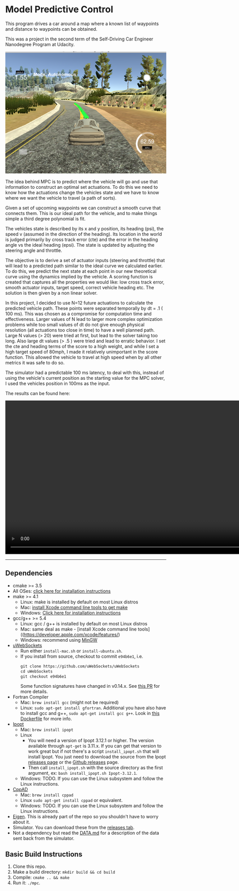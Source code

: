 # Model Predictive Control

This program drives a car around a map where a known list of waypoints and distance to waypoints can be obtained.

This was a project in the second term of the Self-Driving Car Engineer Nanodegree Program at Udacity.


![](images/img.png)

The idea behind MPC is to predict where the vehicle will go and use that information to construct an optimal set actuations. To do this we need to know how the actuations change the vehicles state and we have to know where we want the vehicle to travel (a path of sorts).

Given a set of upcoming waypoints we can construct a smooth curve that connects them. This is our ideal path for the vehicle, and to make things simple a third degree polynomial is fit.

The vehicles state is described by its x and y position, its heading (psi), the speed v (assumed in the direction of the heading). Its location in the world is judged primarily by cross track error (cte) and the error in the heading angle vs the ideal heading (epsi). The state is updated by adjusting the steering angle and throttle. 

The objective is to derive a set of actuator inputs (steering and throttle) that will lead to a predicted path similar to the ideal curve we calculated earlier. To do this, we predict the next state at each point in our new theoretical curve using the dynamics implied by the vehicle. A scoring function is created that captures all the properties we would like: low cross track error, smooth actuator inputs, target speed, correct vehicle heading etc. The solution is then given by a non linear solver.

In this project, I decided to use N=12 future actuations to calculate the predicted vehicle path. These points were separated temporally by dt = .1  ( 100 ms). This was chosen as a compromise for computation time and effectiveness. Larger values of N lead to larger more complex optimization problems while too small values of dt do not give enough physical resolution (all actuations too close in time) to have a well planned path. Large N values (> 20) were tried at first, but lead to the solver taking too long. Also large dt values (> .5 ) were tried and lead to erratic behavior. I set the cte and heading terms of the score to a high weight, and while I set a high target speed of 80mph, I made it relatively unimportant in the score function. This allowed the vehicle to travel at high speed when by all other metrics it was safe to do so.

The simulator had a predictable 100 ms latency, to deal with this, instead of using the vehicle's current position as the starting value for the MPC solver, I used the vehicles position in 100ms as the input.

The results can be found here:

<video controls="controls" width="auto" height="480" name="tuned" src="https://github.com/cochoa0x1/mp-control/blob/master/imgaes/movie.mov"></video>

---

## Dependencies

* cmake >= 3.5
 * All OSes: [click here for installation instructions](https://cmake.org/install/)
* make >= 4.1
  * Linux: make is installed by default on most Linux distros
  * Mac: [install Xcode command line tools to get make](https://developer.apple.com/xcode/features/)
  * Windows: [Click here for installation instructions](http://gnuwin32.sourceforge.net/packages/make.htm)
* gcc/g++ >= 5.4
  * Linux: gcc / g++ is installed by default on most Linux distros
  * Mac: same deal as make - [install Xcode command line tools]((https://developer.apple.com/xcode/features/)
  * Windows: recommend using [MinGW](http://www.mingw.org/)
* [uWebSockets](https://github.com/uWebSockets/uWebSockets)
  * Run either `install-mac.sh` or `install-ubuntu.sh`.
  * If you install from source, checkout to commit `e94b6e1`, i.e.
    ```
    git clone https://github.com/uWebSockets/uWebSockets 
    cd uWebSockets
    git checkout e94b6e1
    ```
    Some function signatures have changed in v0.14.x. See [this PR](https://github.com/udacity/CarND-MPC-Project/pull/3) for more details.
* Fortran Compiler
  * Mac: `brew install gcc` (might not be required)
  * Linux: `sudo apt-get install gfortran`. Additional you have also have to install gcc and g++, `sudo apt-get install gcc g++`. Look in [this Dockerfile](https://github.com/udacity/CarND-MPC-Quizzes/blob/master/Dockerfile) for more info.
* [Ipopt](https://projects.coin-or.org/Ipopt)
  * Mac: `brew install ipopt`
  * Linux
    * You will need a version of Ipopt 3.12.1 or higher. The version available through `apt-get` is 3.11.x. If you can get that version to work great but if not there's a script `install_ipopt.sh` that will install Ipopt. You just need to download the source from the Ipopt [releases page](https://www.coin-or.org/download/source/Ipopt/) or the [Github releases](https://github.com/coin-or/Ipopt/releases) page.
    * Then call `install_ipopt.sh` with the source directory as the first argument, ex: `bash install_ipopt.sh Ipopt-3.12.1`. 
  * Windows: TODO. If you can use the Linux subsystem and follow the Linux instructions.
* [CppAD](https://www.coin-or.org/CppAD/)
  * Mac: `brew install cppad`
  * Linux `sudo apt-get install cppad` or equivalent.
  * Windows: TODO. If you can use the Linux subsystem and follow the Linux instructions.
* [Eigen](http://eigen.tuxfamily.org/index.php?title=Main_Page). This is already part of the repo so you shouldn't have to worry about it.
* Simulator. You can download these from the [releases tab](https://github.com/udacity/self-driving-car-sim/releases).
* Not a dependency but read the [DATA.md](./DATA.md) for a description of the data sent back from the simulator.


## Basic Build Instructions


1. Clone this repo.
2. Make a build directory: `mkdir build && cd build`
3. Compile: `cmake .. && make`
4. Run it: `./mpc`.